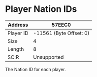 
#  Player Nation IDs
Address   | 57EEC0
----------|-------------
Player ID | -11561 (Byte Offset: 0)
Size 	  | 4
Length 	  | 8
SC:R      | Unsupported

The Nation ID for each player.
